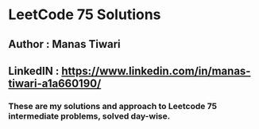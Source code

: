 # LeetCode 75 Solutions
## Author : Manas Tiwari
## LinkedIN : https://www.linkedin.com/in/manas-tiwari-a1a660190/

### These are my solutions and approach to Leetcode 75 intermediate problems, solved day-wise.

